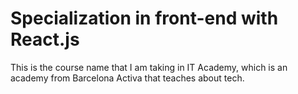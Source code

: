 # Specialization in front-end with React.js
This is the course name that I am taking in IT Academy, which is an academy from Barcelona Activa that teaches about tech.